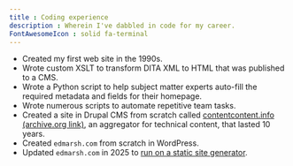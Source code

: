 ```yaml
---
title : Coding experience
description : Wherein I've dabbled in code for my career.
FontAwesomeIcon : solid fa-terminal
---
```


- Created my first web site in the 1990s.
- Wrote custom XSLT to transform DITA XML to HTML that was published to a CMS.
- Wrote a Python script to help subject matter experts auto-fill the required metadata and fields for their homepage.
- Wrote numerous scripts to automate repetitive team tasks.
- Created a site in Drupal CMS from scratch called [contentcontent.info (archive.org link)](https://web.archive.org/web/20210121085031/http://contentcontent.info/), an aggregator for technical content, that lasted 10 years.
- Created `edmarsh.com` from scratch in WordPress.
- Updated `edmarsh.com` in 2025 to [run on a static site generator](/move-to-static-site/).